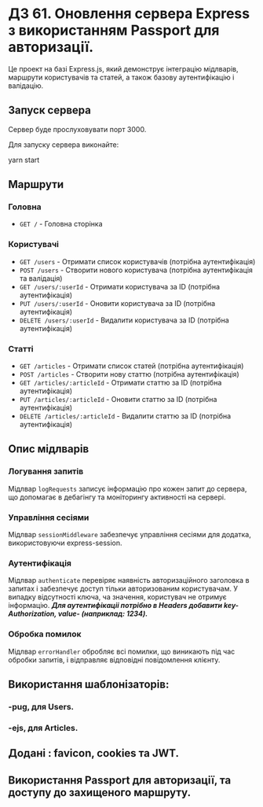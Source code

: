 # ДЗ 61. Оновлення сервера Express з використанням Passport для авторизації.

Це проект на базі Express.js, який демонструє інтеграцію мідлварів, маршрути користувачів та статей, а також базову аутентифікацію і валідацію.


## Запуск сервера

Сервер буде прослуховувати порт 3000.

Для запуску сервера виконайте:

yarn start


## Маршрути

### Головна
- `GET /` - Головна сторінка

### Користувачі
- `GET /users` - Отримати список користувачів (потрібна аутентифікація)
- `POST /users` - Створити нового користувача (потрібна аутентифікація та валідація)
- `GET /users/:userId` - Отримати користувача за ID (потрібна аутентифікація)
- `PUT /users/:userId` - Оновити користувача за ID (потрібна аутентифікація)
- `DELETE /users/:userId` - Видалити користувача за ID (потрібна аутентифікація)

### Статті
- `GET /articles` - Отримати список статей (потрібна аутентифікація)
- `POST /articles` - Створити нову статтю (потрібна аутентифікація)
- `GET /articles/:articleId` - Отримати статтю за ID (потрібна аутентифікація)
- `PUT /articles/:articleId` - Оновити статтю за ID (потрібна аутентифікація)
- `DELETE /articles/:articleId` - Видалити статтю за ID (потрібна аутентифікація)


## Опис мідлварів

### Логування запитів
Мідлвар `logRequests` записує інформацію про кожен запит до сервера, що допомагає в дебагінгу та моніторингу активності на сервері.

### Управління сесіями
Мідлвар `sessionMiddleware` забезпечує управління сесіями для додатка, використовуючи express-session.

### Аутентифікація 
Мідлвар `authenticate` перевіряє наявність авторизаційного заголовка в запитах і забезпечує доступ тільки авторизованим користувачам. У випадку відсутності ключа, ча значення, користувач не отримує інформацію.
***Для аутентифікаціі потрібно в Headers добавити key-Authorization, value- (наприклад: 1234).***


### Обробка помилок
Мідлвар `errorHandler` обробляє всі помилки, що виникають під час обробки запитів, і відправляє відповідні повідомлення клієнту.


## Використання шаблонізаторів: 

### -pug, для Users.
### -ejs, для Articles.


## Додані : favicon, cookies та JWT.

## Використання Passport для авторизації, та доступу до захищеного маршруту.
